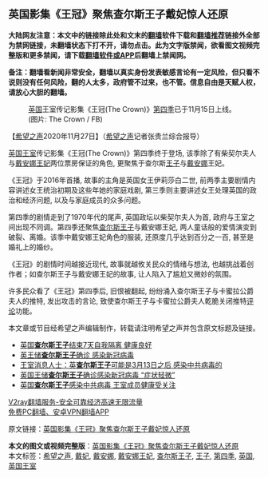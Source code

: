  <h2>英国影集《王冠》聚焦查尔斯王子戴妃惊人还原</h2> <p class="notice"><b>大陆网友注意：本文中的链接除此处和文末的<a href="https://github.com/bannedbook/fanqiang" >翻墙</a>软件下载和<a href="https://github.com/killgcd/justmysocks/blob/master/README.md">翻墙推荐</a>链接外全部为禁网链接，未翻墙状态下打不开，请勿点击。此为文字版禁闻，欲看图文视频完整版和更多禁闻，请下载<a href="https://github.com/bannedbook/fanqiang">翻墙软件或APP</a>后翻墙上禁闻网。</p><p>备注：翻墙看新闻非常安全，翻墙以真实身份发表敏感言论有一定风险，但只看不说则没有任何风险，翻的人太多，政府管不过来，也不管。信息自由是天赋人权，请放心大胆的翻墙。</b></p>  <div class="entry"> <figure><figcaption><a href="https://www.bannedbook.org/bnews/tag/%e8%8b%b1%e5%9b%bd/" class="st_tag internal_tag" rel="tag" title="标签 英国 下的日志">英国</a>王室传记影集《王冠(The Crown)》<a href="https://www.bannedbook.org/bnews/tag/%E7%AC%AC%E5%9B%9B%E5%AD%A3/" class="st_tag internal_tag" rel="tag" title="标签 第四季 下的日志">第四季</a>已于11月15日上线。(图片: The Crown / FB)</figcaption></figure> <p>【<span class='wp_keywordlink_affiliate'><a href="https://www.soundofhope.org" title="希望之声" target="_blank">希望之声</a></span>2020年11月27日】（<a href="https://www.bannedbook.org/bnews/tag/%e5%b8%8c%e6%9c%9b%e4%b9%8b%e5%a3%b0/" class="st_tag internal_tag" rel="tag" title="标签 希望之声 下的日志">希望之声</a>记者张贵兰综合报导）</p> <p><a href="https://www.bannedbook.org/bnews/tag/%e8%8b%b1%e5%9b%bd%e7%8e%8b%e5%ae%a4/" class="st_tag internal_tag" rel="tag" title="标签 英国王室 下的日志">英国王室</a>传记影集《王冠(The Crown)》第四季终于登场, 该季除了有柴契尔夫人与<a href="https://www.bannedbook.org/bnews/tag/%e6%88%b4%e5%ae%89%e5%a8%9c%e7%8e%8b%e5%a6%83/" class="st_tag internal_tag" rel="tag" title="标签 戴安娜王妃 下的日志">戴安娜王妃</a>两位票房保证的角色, 更聚焦于查尔斯<a href="https://www.bannedbook.org/bnews/tag/%E7%8E%8B%E5%AD%90/" class="st_tag internal_tag" rel="tag" title="标签 王子 下的日志">王子</a>与<a href="https://www.bannedbook.org/bnews/tag/%e6%88%b4%e5%ae%89%e5%a8%9c/" class="st_tag internal_tag" rel="tag" title="标签 戴安娜 下的日志">戴安娜</a>王妃。</p> <p></p>  <p>《王冠》于2016年首播, 故事的主角是英国女王伊莉莎白二世, 前两季主要剧情内容讲述女王统治初期及这些年她的家庭戏剧, 第三季则主要讲述女王处理英国的政治和经济问题, 以及与家庭成员的众多问题。</p> <p>第四季的剧情走到了1970年代的尾声, 英国政坛以柴契尔夫人为首, 政府与王室之间出现不同调。第四季还聚焦<a href="https://www.bannedbook.org/bnews/tag/%e6%9f%a5%e5%b0%94%e6%96%af%e7%8e%8b%e5%ad%90/" class="st_tag internal_tag" rel="tag" title="标签 查尔斯王子 下的日志">查尔斯王子</a>与戴安娜王妃, 两人童话般的爱情演变到破裂、离婚。该季中戴安娜王妃角色的服装, 还原度几乎达到百分之一百, 甚至是婚礼上的婚纱。</p> <p></p>  <p>《王冠》的剧情时间越接近现代, 故事就越攸关民众的情绪与想法, 也越挑战着创作者；如查尔斯王子与戴安娜王妃的故事, 让人陷入了尴尬又微妙的氛围。</p> <p>许多民众看了《王冠》第四季后, 旧恨被翻起, 纷纷涌入查尔斯王子与卡蜜拉公爵夫人的推特, 发出攻击的言论, 致使查尔斯王子与卡蜜拉公爵夫人乾脆关闭推特<span class='wp_keywordlink_affiliate'><a href="https://www.bannedbook.org/bnews/comments/" title="新闻评论" target="_blank">评论</a></span>功能。</p> <p>本文章或节目经希望之声编辑制作，转载请注明希望之声并包含原文标题及链接。</p>  <ul class='op-related-articles' title='相关阅读'> <li><a href='https://www.bannedbook.org/bnews/worldnews/20200330/1303465.html' target='_blank'>英国<b>查尔斯王子</b>结束7天自我隔离 健康良好</a></li> <li><a href='https://www.bannedbook.org/bnews/worldnews/20200326/1300448.html' target='_blank'>英王储<b>查尔斯王子</b>确诊 感染新冠病毒</a></li> <li><a href='https://www.bannedbook.org/bnews/comments/20200326/1300410.html' target='_blank'>王室消息人士：英<b>查尔斯王子</b>可能是3月13日之后 感染中共病毒的</a></li> <li><a href='https://www.bannedbook.org/bnews/worldnews/20200325/1300247.html' target='_blank'>英国王储<b>查尔斯王子</b>确诊感染新冠病毒 “症状轻微”</a></li> <li><a href='https://www.bannedbook.org/bnews/comments/20200325/1300244.html' target='_blank'>英国<b>查尔斯王子</b>感染中共病毒 王室成员健康受关注</a></li> </ul> <p class="texttj"> <a href="https://www.bannedbook.org/forum23/topic22702.html" target="_blank">V2ray翻墙服务-安全可靠经济高速无限流量</a><br/> <a href="https://github.com/bannedbook/fanqiang/wiki/%E7%A6%81%E9%97%BB%E7%BD%91%E5%AE%89%E5%8D%93%E7%BF%BB%E5%A2%99%E6%96%B0%E9%97%BBAPP" target="_blank">免费PC翻墙、安卓VPN翻墙APP</a></p><p>原文链接：<a class="src_link"  href="https://www.soundofhope.org/post/447676" target="_blank">英国影集《王冠》聚焦查尔斯王子戴妃惊人还原</a></p><a name='sharetosocial'></a>       <div><b>本文的图文或视频完整版</b>：<a href='https://www.bannedbook.org/bnews/comments/20201128/1438459.html'>英国影集《王冠》聚焦查尔斯王子戴妃惊人还原</a></div>  </div><!--END ENTRY--> <div class="postfooter"> <div>本文标签：<a href="https://www.bannedbook.org/bnews/tag/%e5%b8%8c%e6%9c%9b%e4%b9%8b%e5%a3%b0/" rel="tag">希望之声</a>, <a href="https://www.bannedbook.org/bnews/tag/%e6%88%b4%e5%a6%83/" rel="tag">戴妃</a>, <a href="https://www.bannedbook.org/bnews/tag/%e6%88%b4%e5%ae%89%e5%a8%9c/" rel="tag">戴安娜</a>, <a href="https://www.bannedbook.org/bnews/tag/%e6%88%b4%e5%ae%89%e5%a8%9c%e7%8e%8b%e5%a6%83/" rel="tag">戴安娜王妃</a>, <a href="https://www.bannedbook.org/bnews/tag/%e6%9f%a5%e5%b0%94%e6%96%af%e7%8e%8b%e5%ad%90/" rel="tag">查尔斯王子</a>, <a href="https://www.bannedbook.org/bnews/tag/%E7%8E%8B%E5%AD%90/" rel="tag">王子</a>, <a href="https://www.bannedbook.org/bnews/tag/%E7%AC%AC%E5%9B%9B%E5%AD%A3/" rel="tag">第四季</a>, <a href="https://www.bannedbook.org/bnews/tag/%e8%8b%b1%e5%9b%bd/" rel="tag">英国</a>, <a href="https://www.bannedbook.org/bnews/tag/%e8%8b%b1%e5%9b%bd%e7%8e%8b%e5%ae%a4/" rel="tag">英国王室</a></div>  </div><!--END POSTFOOTER--> 